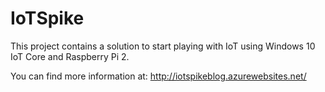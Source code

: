 # IoTSpike

This project contains a solution to start playing with IoT using Windows 10 IoT Core and Raspberry Pi 2.

You can find more information at: http://iotspikeblog.azurewebsites.net/
